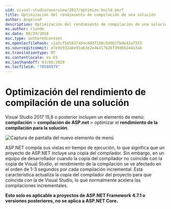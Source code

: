 ```yaml
---
uid: visual-studio/overview/2017/optimize-build-perf
title: Optimización del rendimiento de compilación de una solución
author: AngelosP
description: Optimización del rendimiento de compilación de una solución
ms.author: riande
ms.date: 08/29/2018
msc.type: authoredcontent
ms.openlocfilehash: c1a5cf5e59374b4c0dd7150c5dd62fbde42af555
ms.sourcegitcommit: e7e91932a6e91a63e2e46417626f39d6b244a3ab
ms.translationtype: MT
ms.contentlocale: es-ES
ms.lasthandoff: 03/06/2020
ms.locfileid: "78504979"
---
```

# <a name="optimize-build-performance-for-solution"></a>Optimización del rendimiento de compilación de una solución

Visual Studio 2017 15,8 o posterior incluyen un elemento de menú: **compilación** > **compilación de ASP.net** > optimizar el **rendimiento de la compilación para la solución**.

![Captura de pantalla del nuevo elemento de menú](optimize-build-perf/_static/optimize-build-performance-for-solution.png)

ASP.NET compila sus vistas en tiempo de ejecución, lo que significa que un proyecto de ASP.NET incluye una copia del compilador. Sin embargo, en un equipo de desarrollador cuando la copia del compilador no coincide con la copia de Visual Studio, el rendimiento de la compilación se ve afectado en el orden de 1-3 segundos por cada compilación incremental. Esta característica actualiza la copia del compilador del proyecto para que coincida con la de Visual Studio, lo que normalmente acelera las compilaciones incrementales.

**Esto solo es aplicable a proyectos de ASP.NET Framework 4.7.1 o versiones posteriores, no se aplica a ASP.NET Core.**
